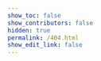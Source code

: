 ```yaml
---
show_toc: false
show_contributors: false
hidden: true
permalink: /404.html
show_edit_link: false
---
```

<NotFound/>